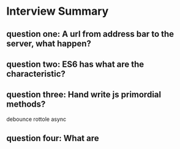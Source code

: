 # Interview Summary
## question one: A url from address bar to the server, what happen? 


## question two: ES6 has what are the characteristic? 

## question three: Hand write js primordial methods?
debounce
rottole
async

## question four: What are 